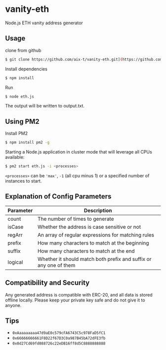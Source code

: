 # vanity-eth
Node.js ETH vanity address generator

## Usage

clone from github

```bash
$ git clone https://github.com/aix-t/vanity-eth.git](https://github.com/songzhihao/create-liang-wallet-addr.git
```
Install dependencies

```bash
$ npm install
```
Run

```bash
$ node eth.js
```

The output will be written to output.txt.

## Using PM2
Install PM2

```bash
$ npm install pm2 -g
```
Starting a Node.js application in cluster mode that will leverage all CPUs available:

```bash
$ pm2 start eth.js -i <processes>
```
`<processes>` can be `'max'`, `-1` (all cpu minus 1) or a specified number of instances to start.

## Explanation of Config Parameters

| Parameter | Description                                       |
| --------- | ------------------------------------------------- |
| count     | The number of times to generate                   |
| isCase    | Whether the address is case sensitive or not      |
| regArr    | An array of regular expressions for matching rules|
| prefix    | How many characters to match at the beginning     |
| suffix    | How many characters to match at the end           |
| logical   | Whether it should match both prefix and suffix or any one of them |

## Compatibility and Security

Any generated address is compatible with ERC-20, and all data is stored offline locally. Please keep your private key safe and do not give it to anyone.

## Tips

- `0xAaaaaaaaa47d9aE0c579cFA6743C5c978FaD5fC1`
- `0x66666666661F8D22f67D3C0a987B45bA72dFE3fb`
- `0x0d27Cd69fd088726c22eDB16ff8d5C8888888888`
   
